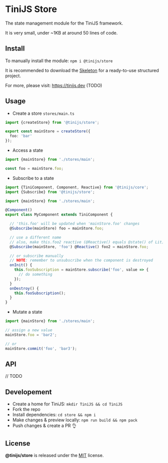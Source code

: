 # TiniJS Store 

The state management module for the TiniJS framework.

It is very small, under ~1KB at around 50 lines of code.

## Install

To manually install the module: `npm i @tinijs/store`

It is recommended to download the [Skeleton](https://github.com/tinijs/skeleton) for a ready-to-use structured project.

For more, please visit: <https://tinijs.dev> (TODO)

## Usage

- Create a store `stores/main.ts`

```ts
import {createStore} from '@tinijs/store';

export const mainStore = createStore({
  foo: 'bar'
});

```

- Access a state

```ts
import {mainStore} from './stores/main';

const foo = mainStore.foo;
```

- Subscribe to a state

```ts
import {TiniComponent, Component, Reactive} from '@tinijs/core';
import {Subscribe} from '@tinijs/store';

import {mainStore} from './stores/main';

@Component()
export class MyComponent extends TiniComponent {

  // 'this.foo' will be updated when 'mainStore.foo' changes
  @Subscribe(mainStore) foo = mainStore.foo;

  // use a different name
  // also, make this.foo2 reactive (@Reactive() equals @state() of Lit)
  @Subscribe(mainStore, 'foo') @Reactive() foo2 = mainStore.foo;

  // or subscribe manually
  // NOTE: remember to unsubscribe when the component is destroyed
  onInit() {
    this.fooSubscription = mainStore.subscribe('foo', value => {
      // do something
    });
  }
  onDestroy() {
    this.fooSubscription();
  }
}
```

- Mutate a state

```ts
import {mainStore} from './stores/main';

// assign a new value
mainStore.foo = 'bar2';

// or
mainStore.commit('foo', 'bar3');
```

## API

// TODO

## Developement

- Create a home for TiniJS: `mkdir TiniJS && cd TiniJS`
- Fork the repo
- Install dependencies: `cd store && npm i`
- Make changes & preview locally: `npm run build && npm pack`
- Push changes & create a PR 👌

## License

**@tinijs/store** is released under the [MIT](https://github.com/tinijs/core/blob/master/LICENSE) license.
